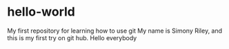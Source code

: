# hello-world
My first repository for learning how to use git
My name is Simony Riley, and this is my first try on git hub. Hello everybody
